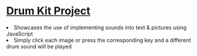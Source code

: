 <h1><a href="https://gsherm23.github.io/Web-Development-Portfolio/Drum%20Kit/">Drum Kit Project</a></h1>
<li> Showcases the use of implementing sounds into text & pictures using JavaScript</li>
<li> Simply click each image or press the corresponding key and a different drum sound will be played </li>
